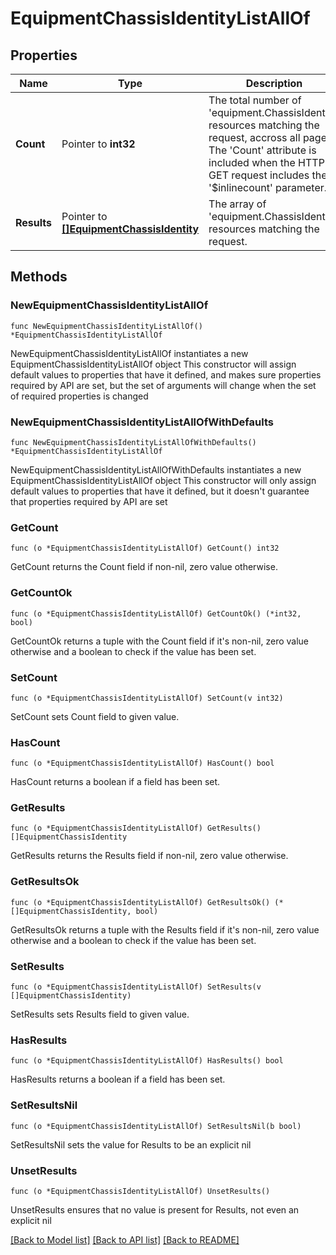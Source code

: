 # EquipmentChassisIdentityListAllOf

## Properties

Name | Type | Description | Notes
------------ | ------------- | ------------- | -------------
**Count** | Pointer to **int32** | The total number of &#39;equipment.ChassisIdentity&#39; resources matching the request, accross all pages. The &#39;Count&#39; attribute is included when the HTTP GET request includes the &#39;$inlinecount&#39; parameter. | [optional] 
**Results** | Pointer to [**[]EquipmentChassisIdentity**](equipment.ChassisIdentity.md) | The array of &#39;equipment.ChassisIdentity&#39; resources matching the request. | [optional] 

## Methods

### NewEquipmentChassisIdentityListAllOf

`func NewEquipmentChassisIdentityListAllOf() *EquipmentChassisIdentityListAllOf`

NewEquipmentChassisIdentityListAllOf instantiates a new EquipmentChassisIdentityListAllOf object
This constructor will assign default values to properties that have it defined,
and makes sure properties required by API are set, but the set of arguments
will change when the set of required properties is changed

### NewEquipmentChassisIdentityListAllOfWithDefaults

`func NewEquipmentChassisIdentityListAllOfWithDefaults() *EquipmentChassisIdentityListAllOf`

NewEquipmentChassisIdentityListAllOfWithDefaults instantiates a new EquipmentChassisIdentityListAllOf object
This constructor will only assign default values to properties that have it defined,
but it doesn't guarantee that properties required by API are set

### GetCount

`func (o *EquipmentChassisIdentityListAllOf) GetCount() int32`

GetCount returns the Count field if non-nil, zero value otherwise.

### GetCountOk

`func (o *EquipmentChassisIdentityListAllOf) GetCountOk() (*int32, bool)`

GetCountOk returns a tuple with the Count field if it's non-nil, zero value otherwise
and a boolean to check if the value has been set.

### SetCount

`func (o *EquipmentChassisIdentityListAllOf) SetCount(v int32)`

SetCount sets Count field to given value.

### HasCount

`func (o *EquipmentChassisIdentityListAllOf) HasCount() bool`

HasCount returns a boolean if a field has been set.

### GetResults

`func (o *EquipmentChassisIdentityListAllOf) GetResults() []EquipmentChassisIdentity`

GetResults returns the Results field if non-nil, zero value otherwise.

### GetResultsOk

`func (o *EquipmentChassisIdentityListAllOf) GetResultsOk() (*[]EquipmentChassisIdentity, bool)`

GetResultsOk returns a tuple with the Results field if it's non-nil, zero value otherwise
and a boolean to check if the value has been set.

### SetResults

`func (o *EquipmentChassisIdentityListAllOf) SetResults(v []EquipmentChassisIdentity)`

SetResults sets Results field to given value.

### HasResults

`func (o *EquipmentChassisIdentityListAllOf) HasResults() bool`

HasResults returns a boolean if a field has been set.

### SetResultsNil

`func (o *EquipmentChassisIdentityListAllOf) SetResultsNil(b bool)`

 SetResultsNil sets the value for Results to be an explicit nil

### UnsetResults
`func (o *EquipmentChassisIdentityListAllOf) UnsetResults()`

UnsetResults ensures that no value is present for Results, not even an explicit nil

[[Back to Model list]](../README.md#documentation-for-models) [[Back to API list]](../README.md#documentation-for-api-endpoints) [[Back to README]](../README.md)


